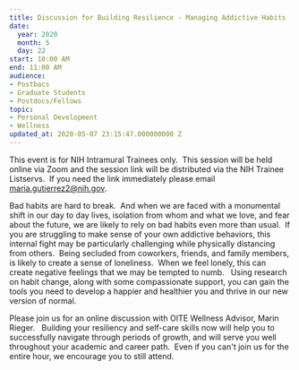 ```yaml
---
title: Discussion for Building Resilience - Managing Addictive Habits
date:
  year: 2020
  month: 5
  day: 22
start: 10:00 AM
end: 11:00 AM
audience:
- Postbacs
- Graduate Students
- Postdocs/Fellows
topic:
- Personal Development
- Wellness
updated_at: 2020-05-07 23:15:47.000000000 Z
---
```

This event is for NIH Intramural Trainees only.  This session will be
held online via Zoom and the session link will be distributed via the
NIH Trainee Listservs.  If you need the link immediately please email
maria.gutierrez2@nih.gov.

Bad habits are hard to break.  And when we are faced with a monumental
shift in our day to day lives, isolation from whom and what we love, and
fear about the future, we are likely to rely on bad habits even more
than usual.  If you are struggling to make sense of your own addictive
behaviors, this internal fight may be particularly challenging while
physically distancing from others.  Being secluded from coworkers,
friends, and family members, is likely to create a sense of loneliness. 
When we feel lonely, this can create negative feelings that we may be
tempted to numb.   Using research on habit change, along with some
compassionate support, you can gain the tools you need to develop a
happier and healthier you and thrive in our new version of normal.

Please join us for an online discussion with OITE Wellness Advisor,
Marin Rieger.   Building your resiliency and self-care skills now will
help you to successfully navigate through periods of growth, and will
serve you well throughout your academic and career path.  Even if you
can't join us for the entire hour, we encourage you to still attend.  

 

 
